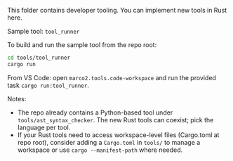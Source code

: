This folder contains developer tooling. You can implement new tools in Rust here.

Sample tool: `tool_runner`

To build and run the sample tool from the repo root:

```bash
cd tools/tool_runner
cargo run
```

From VS Code: open `marco2.tools.code-workspace` and run the provided task `cargo run:tool_runner`.

Notes:
- The repo already contains a Python-based tool under `tools/ast_syntax_checker`. The new Rust tools can coexist; pick the language per tool.
- If your Rust tools need to access workspace-level files (Cargo.toml at repo root), consider adding a `Cargo.toml` in `tools/` to manage a workspace or use `cargo --manifest-path` where needed.

